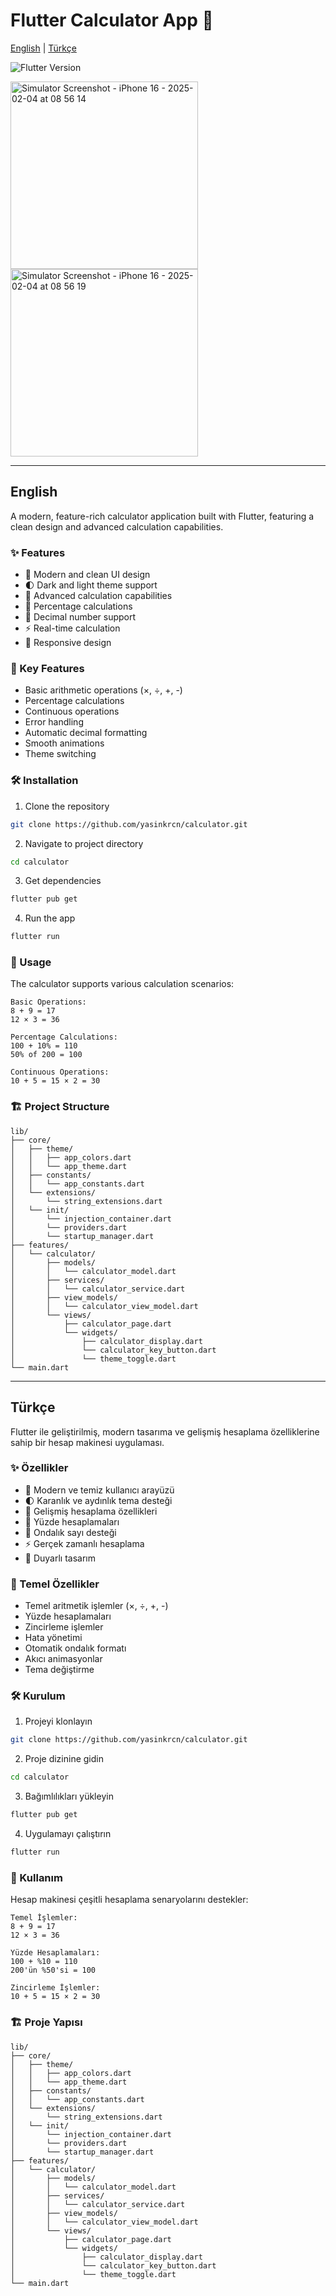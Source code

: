 # Flutter Calculator App 🧮

[English](#english) | [Türkçe](#türkçe)

![Flutter Version](https://img.shields.io/badge/Flutter-%3E%3D3.27.2-blue.svg)

  <!-- Ekran Görüntüleri Bölümü -->
  <div>
    <img src="https://github.com/user-attachments/assets/a9038784-add8-47e8-a0fe-3c02b2d0b374" alt="Simulator Screenshot - iPhone 16 - 2025-02-04 at 08 56 14" width="300" style="margin-right: 10px;">
    <img src="https://github.com/user-attachments/assets/dd8288f6-e132-4653-8b07-137849046b75" alt="Simulator Screenshot - iPhone 16 - 2025-02-04 at 08 56 19" width="300">
  </div>

---

## English

A modern, feature-rich calculator application built with Flutter, featuring a clean design and advanced calculation capabilities.

### ✨ Features

- 🎨 Modern and clean UI design
- 🌓 Dark and light theme support
- 🧮 Advanced calculation capabilities
- 💯 Percentage calculations
- 🔢 Decimal number support
- ⚡ Real-time calculation
- 📱 Responsive design

### 🎯 Key Features

- Basic arithmetic operations (×, ÷, +, -)
- Percentage calculations
- Continuous operations
- Error handling
- Automatic decimal formatting
- Smooth animations
- Theme switching

### 🛠️ Installation

1. Clone the repository
```bash
git clone https://github.com/yasinkrcn/calculator.git
```

2. Navigate to project directory
```bash
cd calculator
```

3. Get dependencies
```bash
flutter pub get
```

4. Run the app
```bash
flutter run
```

### 📱 Usage

The calculator supports various calculation scenarios:

```
Basic Operations:
8 + 9 = 17
12 × 3 = 36

Percentage Calculations:
100 + 10% = 110
50% of 200 = 100

Continuous Operations:
10 + 5 = 15 × 2 = 30
```

### 🏗️ Project Structure

```
lib/
├── core/
│   ├── theme/
│   │   ├── app_colors.dart
│   │   └── app_theme.dart
│   ├── constants/
│   │   └── app_constants.dart
│   └── extensions/
│       └── string_extensions.dart
│   └── init/
│       └── injection_container.dart
│       └── providers.dart
│       └── startup_manager.dart
├── features/
│   └── calculator/
│       ├── models/                
│       │   └── calculator_model.dart
│       ├── services/            
│       │   └── calculator_service.dart
│       ├── view_models/          
│       │   └── calculator_view_model.dart
│       └── views/                
│           ├── calculator_page.dart
│           └── widgets/
│               ├── calculator_display.dart
│               └── calculator_key_button.dart
│               └── theme_toggle.dart
└── main.dart
```

---

## Türkçe

Flutter ile geliştirilmiş, modern tasarıma ve gelişmiş hesaplama özelliklerine sahip bir hesap makinesi uygulaması.

### ✨ Özellikler

- 🎨 Modern ve temiz kullanıcı arayüzü
- 🌓 Karanlık ve aydınlık tema desteği
- 🧮 Gelişmiş hesaplama özellikleri
- 💯 Yüzde hesaplamaları
- 🔢 Ondalık sayı desteği
- ⚡ Gerçek zamanlı hesaplama
- 📱 Duyarlı tasarım

### 🎯 Temel Özellikler

- Temel aritmetik işlemler (×, ÷, +, -)
- Yüzde hesaplamaları
- Zincirleme işlemler
- Hata yönetimi
- Otomatik ondalık formatı
- Akıcı animasyonlar
- Tema değiştirme

### 🛠️ Kurulum

1. Projeyi klonlayın
```bash
git clone https://github.com/yasinkrcn/calculator.git
```

2. Proje dizinine gidin
```bash
cd calculator
```

3. Bağımlılıkları yükleyin
```bash
flutter pub get
```

4. Uygulamayı çalıştırın
```bash
flutter run
```

### 📱 Kullanım

Hesap makinesi çeşitli hesaplama senaryolarını destekler:

```
Temel İşlemler:
8 + 9 = 17
12 × 3 = 36

Yüzde Hesaplamaları:
100 + %10 = 110
200'ün %50'si = 100

Zincirleme İşlemler:
10 + 5 = 15 × 2 = 30
```

### 🏗️ Proje Yapısı

```
lib/
├── core/
│   ├── theme/
│   │   ├── app_colors.dart
│   │   └── app_theme.dart
│   ├── constants/
│   │   └── app_constants.dart
│   └── extensions/
│       └── string_extensions.dart
│   └── init/
│       └── injection_container.dart
│       └── providers.dart
│       └── startup_manager.dart
├── features/
│   └── calculator/
│       ├── models/                
│       │   └── calculator_model.dart
│       ├── services/            
│       │   └── calculator_service.dart
│       ├── view_models/          
│       │   └── calculator_view_model.dart
│       └── views/                
│           ├── calculator_page.dart
│           └── widgets/
│               ├── calculator_display.dart
│               └── calculator_key_button.dart
│               └── theme_toggle.dart
└── main.dart
```
